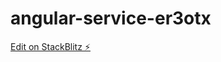 # angular-service-er3otx

[Edit on StackBlitz ⚡️](https://stackblitz.com/edit/angular-service-er3otx)